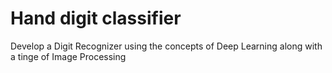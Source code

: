 # Hand digit classifier
<p>Develop a Digit Recognizer using the concepts of Deep Learning along with a tinge of Image Processing</p>

